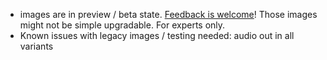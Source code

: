 - images are in preview / beta state. [Feedback is welcome](http://forum.armbian.com/index.php/topic/1580-nanopi-neo/page-5)! Those images might not be simple upgradable. For experts only.
- Known issues with legacy images / testing needed: audio out in all variants
